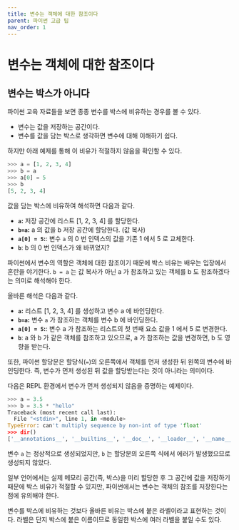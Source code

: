 ```yaml
---
title: 변수는 객체에 대한 참조이다
parent: 파이썬 고급 팁
nav_order: 1
---
```


# 변수는 객체에 대한 참조이다

## 변수는 박스가 아니다

파이썬 교육 자료들을 보면 종종 변수를 박스에 비유하는 경우를 볼 수 있다.

* 변수는 값을 저장하는 공간이다.
* 변수를 값을 담는 박스로 생각하면 변수에 대해 이해하기 쉽다.

하지만 아래 예제를 통해 이 비유가 적절하지 않음을 확인할 수 있다.  

```python
>>> a = [1, 2, 3, 4]
>>> b = a
>>> a[0] = 5
>>> b
[5, 2, 3, 4]
```

값을 담는 박스에 비유하여 해석하면 다음과 같다.

* **`a`:**  저장 공간에 리스트 [1, 2, 3, 4] 를 할당한다.
* **`b=a`:** a 의 값을 b 저장 공간에 할당한다. (값 복사)
* **`a[0] = 5`:**: 변수 `a` 의 0 번 인덱스의 값을 기존 1 에서 5 로 교체한다.
* **`b`**: b 의 0 번 인덱스가 왜 바뀌었지?

파이썬에서 변수의 역할은 객체에 대한 참조이기 때문에 박스 비유는 배우는 입장에서 혼란을 야기한다.
`b = a` 는 값 복사가 아닌 a 가 참조하고 있는 객체를 b 도 참조하겠다는 의미로 해석해야 한다.

올바른 해석은 다음과 같다.

* **`a`:**  리스트 [1, 2, 3, 4] 를 생성하고 변수 a 에 바인딩한다.
* **`b=a`:** 변수 `a` 가 참조하는 객체를 변수 b 에 바인딩한다.
* **`a[0] = 5`:**: 변수 a 가 참조하는 리스트의 첫 번째 요소 값을 1 에서 5 로 변경한다.
* **`b`**: a 와 b 가 같은 객체를 참조하고 있으므로, a 가 참조하는 값을 변경하면, b 도 영향을 받는다.

또한, 파이썬 할당문은 할당식(`=`)의 오른쪽에서 객체를 먼저 생성한 뒤 왼쪽의 변수에 바인딩한다.
즉, 변수가 먼저 생성된 뒤 값을 할당받는다는 것이 아니라는 의미이다.

다음은 REPL 환경에서 변수가 먼저 생성되지 않음을 증명하는 예제이다.

```python
>>> a = 3.5
>>> b = 3.5 * "hello"
Traceback (most recent call last):
  File "<stdin>", line 1, in <module>
TypeError: can't multiply sequence by non-int of type 'float'
>>> dir()
['__annotations__', '__builtins__', '__doc__', '__loader__', '__name__', '__package__', '__spec__', 'a']
```

변수 `a` 는 정상적으로 생성되었지만, `b` 는 할당문의 오른쪽 식에서 에러가 발생했으므로 생성되지 않았다.  

일부 언어에서는 실제 메모리 공간(즉, 박스)을 미리 할당한 후 그 공간에 값을 저장하기 때문에 박스 비유가 적절할 수 있지만, 파이썬에서는 변수는 객체의 참조를 저장한다는 점에 유의해야 한다.


변수를 박스에 비유하는 것보다 올바른 비유는 박스에 붙은 라벨이라고 표현하는 것이다. 라벨은 단지 박스에 붙은 이름이므로 동일한 박스에 여러 라벨을 붙일 수도 있다.
